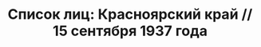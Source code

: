 ---
title: 'Список лиц: Красноярский край // 15 сентября 1937 года'
description: РГАСПИ, ф.17, оп.171, дело 411, лист 45
images:
- /disk/pictures/v03/17-171-411-045.jpg
- /disk/pictures/v03/17-171-411-046.jpg
- /disk/pictures/v03/17-171-411-047.jpg
- /disk/pictures/v03/17-171-411-048.jpg
---